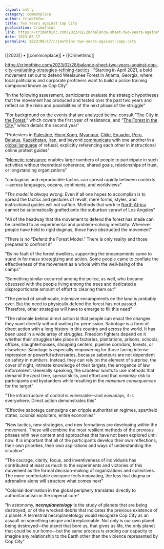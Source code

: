 ```yaml
---
layout: entry
category: commonplace
author: CrimethInc
title: Two Years against Cop City
publication: CrimethInc
link: https://crimethinc.com/2023/02/28/balance-sheet-two-years-against-cop-city-evaluating-strategies-refining-tactics
date: 2023-06-17
permalink: 2023/06/17/crimethinc-two-years-against-copy-city
---
```


[[2023]] • [[commonplace]] • [[CrimethInc]] 

https://crimethinc.com/2023/02/28/balance-sheet-two-years-against-cop-city-evaluating-strategies-refining-tactics
 
"Starting in April 2021, a bold movement set out to defend Weelaunee Forest in Atlanta, Georgia, where local politicians and corporate profiteers want to build a police training compound known as Cop City"

"In the following assessment, participants evaluate the strategic hypotheses that the movement has produced and tested over the past two years and reflect on the risks and possibilities of the next phase of the struggle"

"For background on the events that are analyzed below, consult “[The City in the Forest](https://cwc.im/cityintheforest),” which covers the first year of resistance, and “[The Forest in the City](https://cwc.im/forestinthecity),” which details the second year"

"Protesters in [Palestine](https://crimethinc.com/2021/05/29/the-revolt-in-haifa-an-eyewitness-report), [Hong Kong](https://chuangcn.org/2019/12/summer-in-smoke/), [Myanmar](https://chuangcn.org/2021/02/until-the-end-of-the-world-notes-on-a-coup/), [Chile](https://crimethinc.com/2020/03/02/march-is-coming-the-next-phase-of-revolt-in-chile-the-lay-of-the-land-ahead-of-round-two), [Equador](https://crimethinc.com/2022/06/29/ecuador-general-strike-take-two-two-and-a-half-years-later-another-uprising-shakes-the-country), [Peru](https://crimethinc.com/2023/02/19/the-uprising-in-peru-popular-revolt-against-police-violence-and-the-state-of-emergency), [Belarus](https://crimethinc.com/2022/04/06/and-after-the-war-the-prospects-for-social-struggles-in-ukraine-belarus-and-russia), [Kazakhstan](https://crimethinc.com/2022/01/12/kazakhstan-after-the-uprising-analysis-from-from-russian-anarchists-eyewitness-accounts-from-anarchists-in-almaty), [Iran](https://crimethinc.com/2022/09/28/revolt-in-iran-the-feminist-resurrection-and-the-beginning-of-the-end-for-the-regime), and beyond [communicate](https://crimethinc.com/2020/06/03/from-chile-to-minneapolis-an-open-letter-global-solidarity-with-the-rebellion-against-police-and-white-supremacy) with one another in a [global language](https://crimethinc.com/2020/09/11/uprising-in-colombia-an-example-of-what-is-to-come-a-report-and-interview-on-the-background-of-the-revolt) of refusal, explicitly referencing each other in instructional online protest guides"

"[Memetic resistance](https://illwill.com/memes-without-end) enables large numbers of people to participate in such activities without theoretical coherence, shared goals, relationships of trust, or longstanding organizations"

"contagious and reproducible tactics can spread rapidly between contexts—across languages, oceans, continents, and worldviews"

"*The model is always wrong.* Even if all one hopes to accomplish is to spread the tactics and gestures of revolt, mere forms, styles, and instructional guides will not suffice. Methods that work in [North Africa](https://crimethinc.com/2021/02/09/tunisia-from-the-revolution-of-2011-to-the-revolt-of-2021-new-stirrings-in-north-africa) cannot be automatically grafted onto the suburban sprawl of Los Angeles"

"All of the headway that the movement to defend the forest has made can be credited to an experimental and problem-solving mentality. Wherever people have held to rigid dogmas, those have obstructed the movement"

"There is no “Defend the Forest Model.” There is only reality and those prepared to confront it"

"By no fault of the forest dwellers, supporting the encampments came to stand in for mass strategizing and action. Some people came to conflate the effectiveness of the movement as a whole with the well-being of the camps"

"Something similar occurred among the police, as well, who became obsessed with the people living among the trees and dedicated a disproportionate amount of effort to clearing them out"

"The period of small-scale, intensive encampments on the land is probably over. But the need to physically defend the forest has not passed. Therefore, other strategies will have to emerge to fill this need"

"The rationale behind direct action is that people can enact the changes they want directly without waiting for permission. Sabotage is a form of direct action with a long history in this country and across the world. It has been used in a wide array of struggles. Freedom fighters depend on it whether their struggles take place in factories, plantations, prisons, schools, offices, slaughterhouses, shopping centers, pipeline corridors, forests, or elsewhere. Sabotage is especially empowering for those facing intense repression or powerful adversaries, because saboteurs are not dependent on safety in numbers. Instead, they can rely on the element of surprise, the cover of night, intimate knowledge of their targets, the arrogance of law enforcement. Generally speaking, the saboteur wants to use methods that demand the *least* time, special skills, and effort and that *minimize risk* to participants and bystanders while resulting in the *maximum consequences* for the target"

"The infrastructure of control is vulnerable—and nowadays, it is everywhere. Direct action demonstrates this"

"Effective sabotage campaigns can cripple authoritarian regimes, apartheid states, colonial exploiters, entire economies"

"New tactics, new strategies, and new formations are developing within the movement. These will combine the most resilient methods of the previous phases with new content and approaches that have not been explored until now. It is important that all of the participants develop their own reflections, their own priorities, their own aspirations and ways of understanding the situation"

"The courage, clarity, focus, and inventiveness of individuals has contributed at least as much to the experiments and victories of this movement as the formal decision-making of organizations and collectives. The more comfortable everyone feels innovating, the less that dogma or adrenaline alone will structure what comes next"

"Colonial domination in the global periphery translates directly to authoritarianism in the imperial core"

"In astronomy, ***necroplanetology*** is the study of planets that are being destroyed, or of the wrecked debris that indicates the previous existence of a planet. A terrestrial necroplanetology would recognize Cop City as an assault on something unique and irreplaceable. Not only is our own planet being destroyed—the planet that bore us, that gives us life, the only planet that could be our home—but the same process is eroding our capacity to imagine any relationship to the Earth other than the violence represented by Cop City"

